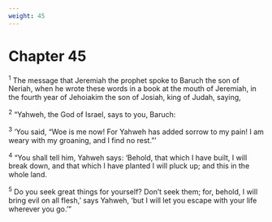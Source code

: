 ```yaml
---
weight: 45
---
```


# Chapter 45

<sup>1</sup> The message that Jeremiah the prophet spoke to Baruch the son of Neriah, when he wrote these words in a book at the mouth of Jeremiah, in the fourth year of Jehoiakim the son of Josiah, king of Judah, saying, 

<sup>2</sup> “Yahweh, the God of Israel, says to you, Baruch: 

<sup>3</sup> ‘You said, “Woe is me now! For Yahweh has added sorrow to my pain! I am weary with my groaning, and I find no rest.”’ 

<sup>4</sup> “You shall tell him, Yahweh says: ‘Behold, that which I have built, I will break down, and that which I have planted I will pluck up; and this in the whole land. 

<sup>5</sup> Do you seek great things for yourself? Don’t seek them; for, behold, I will bring evil on all flesh,’ says Yahweh, ‘but I will let you escape with your life wherever you go.’” 


